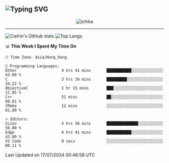 ![Typing SVG](https://readme-typing-svg.demolab.com?font=Jost&size=24&pause=1000&color=7799EE&vCenter=true&multiline=true&random=false&width=435&height=100&lines=Hi+there;I'm+Sakurakouji+Nanaha;You+can+also+tell+me+Cwlrin%E2%98%86)
---
<p align="center">
  <img src="https://image.cwlrin.wiki/images/2024/06/17/Happy-Birthday2023---.png" alt="ichika" border="0" />
</p>

---
![Cwlrin's GitHub stats](https://github-readme-stats.vercel.app/api?username=cwlrin&show_icons=true&theme=buefy)
![Top Langs](https://github-readme-stats.vercel.app/api/top-langs/?username=cwlrin&layout=compact&hide=html,css)

<!--START_SECTION:waka-->
📊 **This Week I Spent My Time On** 

```text
🕑︎ Time Zone: Asia/Hong_Kong

💬 Programming Languages: 
Other                    4 hrs 41 mins       ███████████░░░░░░░░░░░░░░   43.89 % 
C                        3 hrs 39 mins       █████████░░░░░░░░░░░░░░░░   34.22 % 
ObjectiveC               1 hr 15 mins        ███░░░░░░░░░░░░░░░░░░░░░░   11.85 % 
C++                      51 mins             ██░░░░░░░░░░░░░░░░░░░░░░░   08.01 % 
CMake                    12 mins             ░░░░░░░░░░░░░░░░░░░░░░░░░   01.89 % 

🔥 Editors: 
CLion                    5 hrs 58 mins       ██████████████░░░░░░░░░░░   56.00 % 
Edge                     4 hrs 41 mins       ███████████░░░░░░░░░░░░░░   43.89 % 
VS Code                  0 secs              ░░░░░░░░░░░░░░░░░░░░░░░░░   00.11 % 
```


 Last Updated on 17/07/2024 00:46:58 UTC
<!--END_SECTION:waka-->
